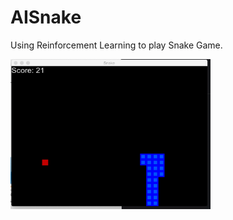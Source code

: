 # AISnake
Using Reinforcement Learning to play Snake Game.

<img src="https://github.com/supreetshm947/AISnake/blob/main/Demo.gif" width="320" height="240" />
